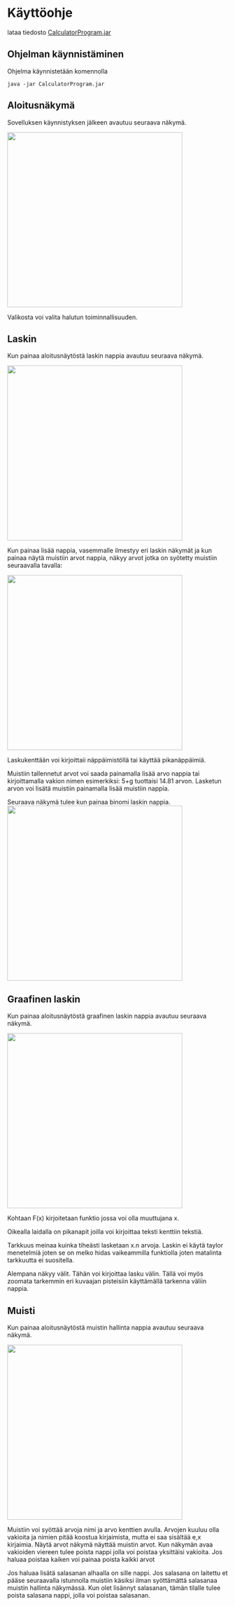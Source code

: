 
# Käyttöohje
lataa tiedosto [CalculatorProgram.jar](https://github.com/JaakkoRE/ot-harjoitustyo/releases/tag/viikko5)
## Ohjelman käynnistäminen

Ohjelma käynnistetään komennolla 

```
java -jar CalculatorProgram.jar
```
## Aloitusnäkymä
Sovelluksen käynnistyksen jälkeen avautuu seuraava näkymä.

<img src="https://raw.githubusercontent.com/JaakkoRE/ot-harjoitustyo/master/Laskin%20Sovellus/Dokumentaatio/N%C3%A4kym%C3%A4t/N%C3%A4kym%C3%A41.png" width="400">

Valikosta voi valita halutun toiminnallisuuden.


## Laskin
Kun painaa aloitusnäytöstä laskin nappia avautuu seuraava näkymä.

<img src="https://raw.githubusercontent.com/JaakkoRE/ot-harjoitustyo/master/Laskin%20Sovellus/Dokumentaatio/N%C3%A4kym%C3%A4t/N%C3%A4kym%C3%A42.png" width="400">

Kun painaa lisää nappia, vasemmalle ilmestyy eri laskin näkymät ja kun painaa näytä muistiin arvot nappia, näkyy arvot jotka on syötetty muistiin seuraavalla tavalla:

<img src="https://raw.githubusercontent.com/JaakkoRE/ot-harjoitustyo/master/Laskin%20Sovellus/Dokumentaatio/N%C3%A4kym%C3%A4t/N%C3%A4kym%C3%A43.png" width="400">

Laskukenttään voi kirjoittaii näppäimistöllä tai käyttää pikanäppäimiä.

Muistiin tallennetut arvot voi saada painamalla lisää arvo nappia tai kirjoittamalla vakion nimen esimerkiksi: 5+g tuottaisi 14.81 arvon. Lasketun arvon voi lisätä muistiin painamalla lisää muistiin nappia.

Seuraava näkymä tulee kun painaa binomi laskin nappia. 
<img src="https://raw.githubusercontent.com/JaakkoRE/ot-harjoitustyo/master/Laskin%20Sovellus/Dokumentaatio/N%C3%A4kym%C3%A4t/n%C3%A4kym%C3%A44.png" width="400">


## Graafinen laskin
Kun painaa aloitusnäytöstä graafinen laskin nappia avautuu seuraava näkymä.

<img src="https://raw.githubusercontent.com/JaakkoRE/ot-harjoitustyo/master/Laskin%20Sovellus/Dokumentaatio/N%C3%A4kym%C3%A4t/N%C3%A4kym%C3%A45.png" width="400">

Kohtaan F(x) kirjoitetaan funktio jossa voi olla muuttujana x. 

Oikealla laidalla on pikanapit joilla voi kirjoittaa teksti kenttiin tekstiä.

Tarkkuus meinaa kuinka tiheästi lasketaan x.n arvoja. Laskin ei käytä taylor menetelmiä joten se on melko hidas vaikeammilla funktiolla joten matalinta tarkkuutta ei suositella.

Alempana näkyy välit. Tähän voi kirjoittaa lasku välin. Tällä voi myös zoomata tarkemmin eri kuvaajan pisteisiin käyttämällä tarkenna väliin nappia.
## Muisti
Kun painaa aloitusnäytöstä muistin hallinta nappia avautuu seuraava näkymä.

<img src="https://raw.githubusercontent.com/JaakkoRE/ot-harjoitustyo/master/Laskin%20Sovellus/Dokumentaatio/N%C3%A4kym%C3%A4t/N%C3%A4kym%C3%A46.png" width="400">

Muistiin voi syöttää arvoja nimi ja arvo kenttien avulla. Arvojen kuuluu olla vakioita ja nimien pitää koostua kirjaimista, mutta ei saa sisältää e,x kirjaimia.
Näytä arvot näkymä näyttää muistin arvot. Kun näkymän avaa vakioiden viereen tulee poista nappi jolla voi poistaa yksittäisi vakioita. Jos haluaa poistaa kaiken voi painaa poista kaikki arvot

Jos haluaa lisätä salasanan alhaalla on sille nappi. Jos salasana on laitettu et pääse seuraavalla istunnolla muistiin käsiksi ilman syöttämättä salasanaa muistin hallinta näkymässä. Kun olet lisännyt salasanan, tämän tilalle tulee poista salasana nappi, jolla voi poistaa salasanan.
